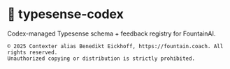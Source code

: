 # 🧠 typesense-codex

Codex-managed Typesense schema + feedback registry for FountainAI.

```
© 2025 Contexter alias Benedikt Eickhoff, https://fountain.coach. All rights reserved.
Unauthorized copying or distribution is strictly prohibited.
```
